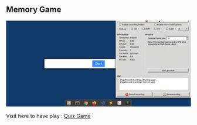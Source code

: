 ## Memory Game

![Quiz Game](.quiz.gif)

Visit here to have play : [Quiz Game](https://audarya07.github.io/devsnest/Frontend/THA_11/)
